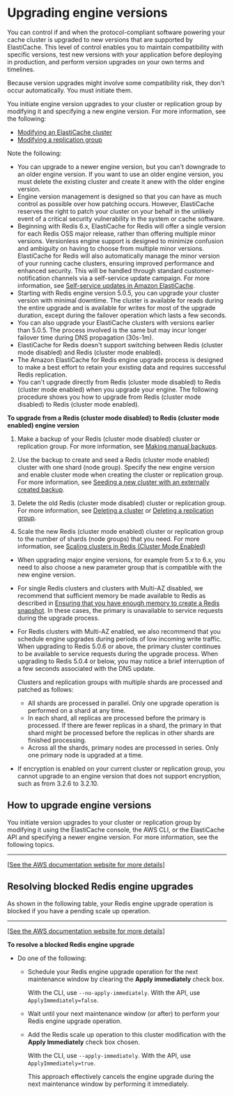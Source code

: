# Upgrading engine versions<a name="VersionManagement"></a>

You can control if and when the protocol\-compliant software powering your cache cluster is upgraded to new versions that are supported by ElastiCache\. This level of control enables you to maintain compatibility with specific versions, test new versions with your application before deploying in production, and perform version upgrades on your own terms and timelines\.

Because version upgrades might involve some compatibility risk, they don't occur automatically\. You must initiate them\. 

You initiate engine version upgrades to your cluster or replication group by modifying it and specifying a new engine version\. For more information, see the following:
+ [Modifying an ElastiCache cluster](Clusters.Modify.md)
+ [Modifying a replication group](Replication.Modify.md)

Note the following:
+ You can upgrade to a newer engine version, but you can't downgrade to an older engine version\. If you want to use an older engine version, you must delete the existing cluster and create it anew with the older engine version\. 
+ Engine version management is designed so that you can have as much control as possible over how patching occurs\. However, ElastiCache reserves the right to patch your cluster on your behalf in the unlikely event of a critical security vulnerability in the system or cache software\.
+ Beginning with Redis 6\.x, ElastiCache for Redis will offer a single version for each Redis OSS major release, rather than offering multiple minor versions\. Versionless engine support is designed to minimize confusion and ambiguity on having to choose from multiple minor versions\. ElastiCache for Redis will also automatically manage the minor version of your running cache clusters, ensuring improved performance and enhanced security\. This will be handled through standard customer\-notification channels via a self\-service update campaign\. For more information, see [Self\-service updates in Amazon ElastiCache](Self-Service-Updates.md)\. 
+ Starting with Redis engine version 5\.0\.5, you can upgrade your cluster version with minimal downtime\. The cluster is available for reads during the entire upgrade and is available for writes for most of the upgrade duration, except during the failover operation which lasts a few seconds\.
+ You can also upgrade your ElastiCache clusters with versions earlier than 5\.0\.5\. The process involved is the same but may incur longer failover time during DNS propagation \(30s\-1m\)\. 
+ ElastiCache for Redis doesn't support switching between Redis \(cluster mode disabled\) and Redis \(cluster mode enabled\)\.
+ The Amazon ElastiCache for Redis engine upgrade process is designed to make a best effort to retain your existing data and requires successful Redis replication\. 
+ You can't upgrade directly from Redis \(cluster mode disabled\) to Redis \(cluster mode enabled\) when you upgrade your engine\. The following procedure shows you how to upgrade from Redis \(cluster mode disabled\) to Redis \(cluster mode enabled\)\.

**To upgrade from a Redis \(cluster mode disabled\) to Redis \(cluster mode enabled\) engine version**

  1. Make a backup of your Redis \(cluster mode disabled\) cluster or replication group\. For more information, see [Making manual backups](backups-manual.md)\.

  1. Use the backup to create and seed a Redis \(cluster mode enabled\) cluster with one shard \(node group\)\. Specify the new engine version and enable cluster mode when creating the cluster or replication group\. For more information, see [Seeding a new cluster with an externally created backup](backups-seeding-redis.md)\.

  1. Delete the old Redis \(cluster mode disabled\) cluster or replication group\. For more information, see [Deleting a cluster](Clusters.Delete.md) or [Deleting a replication group](Replication.DeletingRepGroup.md)\.

  1. Scale the new Redis \(cluster mode enabled\) cluster or replication group to the number of shards \(node groups\) that you need\. For more information, see [Scaling clusters in Redis \(Cluster Mode Enabled\)](scaling-redis-cluster-mode-enabled.md)
+ When upgrading major engine versions, for example from 5\.x to 6\.x, you need to also choose a new parameter group that is compatible with the new engine version\.
+ For single Redis clusters and clusters with Multi\-AZ disabled, we recommend that sufficient memory be made available to Redis as described in [Ensuring that you have enough memory to create a Redis snapshot](BestPractices.BGSAVE.md)\. In these cases, the primary is unavailable to service requests during the upgrade process\.
+ For Redis clusters with Multi\-AZ enabled, we also recommend that you schedule engine upgrades during periods of low incoming write traffic\. When upgrading to Redis 5\.0\.6 or above, the primary cluster continues to be available to service requests during the upgrade process\. When upgrading to Redis 5\.0\.4 or below, you may notice a brief interruption of a few seconds associated with the DNS update\.

  Clusters and replication groups with multiple shards are processed and patched as follows:
  + All shards are processed in parallel\. Only one upgrade operation is performed on a shard at any time\.
  + In each shard, all replicas are processed before the primary is processed\. If there are fewer replicas in a shard, the primary in that shard might be processed before the replicas in other shards are finished processing\.
  + Across all the shards, primary nodes are processed in series\. Only one primary node is upgraded at a time\.
+ If encryption is enabled on your current cluster or replication group, you cannot upgrade to an engine version that does not support encryption, such as from 3\.2\.6 to 3\.2\.10\.

## How to upgrade engine versions<a name="VersionManagement.HowTo"></a>

You initiate version upgrades to your cluster or replication group by modifying it using the ElastiCache console, the AWS CLI, or the ElastiCache API and specifying a newer engine version\. For more information, see the following topics\.


****  
[\[See the AWS documentation website for more details\]](http://docs.aws.amazon.com/AmazonElastiCache/latest/red-ug/VersionManagement.html)

## Resolving blocked Redis engine upgrades<a name="resolving-blocked-engine-upgrades"></a>

As shown in the following table, your Redis engine upgrade operation is blocked if you have a pending scale up operation\.


****  
[\[See the AWS documentation website for more details\]](http://docs.aws.amazon.com/AmazonElastiCache/latest/red-ug/VersionManagement.html)

**To resolve a blocked Redis engine upgrade**
+ Do one of the following:
  + Schedule your Redis engine upgrade operation for the next maintenance window by clearing the **Apply immediately** check box\. 

    With the CLI, use `--no-apply-immediately`\. With the API, use `ApplyImmediately=false`\.
  + Wait until your next maintenance window \(or after\) to perform your Redis engine upgrade operation\.
  + Add the Redis scale up operation to this cluster modification with the **Apply Immediately** check box chosen\. 

    With the CLI, use `--apply-immediately`\. With the API, use `ApplyImmediately=true`\. 

    This approach effectively cancels the engine upgrade during the next maintenance window by performing it immediately\.